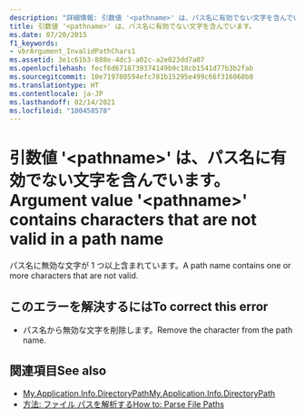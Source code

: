 ```yaml
---
description: "詳細情報: 引数値 '<pathname>' は、パス名に有効でない文字を含んでいます"
title: 引数値 '<pathname>' は、パス名に有効でない文字を含んでいます。
ms.date: 07/20/2015
f1_keywords:
- vbrArgument_InvalidPathChars1
ms.assetid: 3e1c61b3-888e-4dc3-a02c-a2e023dd7a07
ms.openlocfilehash: fecf6d6718739374149b9c18cb1541d77b3b2fab
ms.sourcegitcommit: 10e719780594efc781b15295e499c66f316068b8
ms.translationtype: HT
ms.contentlocale: ja-JP
ms.lasthandoff: 02/14/2021
ms.locfileid: "100458578"
---
```

# <a name="argument-value-pathname-contains-characters-that-are-not-valid-in-a-path-name"></a><span data-ttu-id="df822-103">引数値 '\<pathname>' は、パス名に有効でない文字を含んでいます。</span><span class="sxs-lookup"><span data-stu-id="df822-103">Argument value '\<pathname>' contains characters that are not valid in a path name</span></span>

<span data-ttu-id="df822-104">パス名に無効な文字が 1 つ以上含まれています。</span><span class="sxs-lookup"><span data-stu-id="df822-104">A path name contains one or more characters that are not valid.</span></span>  
  
## <a name="to-correct-this-error"></a><span data-ttu-id="df822-105">このエラーを解決するには</span><span class="sxs-lookup"><span data-stu-id="df822-105">To correct this error</span></span>  
  
- <span data-ttu-id="df822-106">パス名から無効な文字を削除します。</span><span class="sxs-lookup"><span data-stu-id="df822-106">Remove the character from the path name.</span></span>  
  
## <a name="see-also"></a><span data-ttu-id="df822-107">関連項目</span><span class="sxs-lookup"><span data-stu-id="df822-107">See also</span></span>

- [<span data-ttu-id="df822-108">My.Application.Info.DirectoryPath</span><span class="sxs-lookup"><span data-stu-id="df822-108">My.Application.Info.DirectoryPath</span></span>](xref:Microsoft.VisualBasic.ApplicationServices.AssemblyInfo.DirectoryPath)
- [<span data-ttu-id="df822-109">方法: ファイル パスを解析する</span><span class="sxs-lookup"><span data-stu-id="df822-109">How to: Parse File Paths</span></span>](../developing-apps/programming/drives-directories-files/how-to-parse-file-paths.md)

